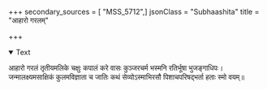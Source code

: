 +++
secondary_sources = [ "MSS_5712",]
jsonClass = "Subhaashita"
title = "आहारो गरलम्"

+++

<details open><summary>Text</summary>

आहारो गरलं तृतीयमलिके चक्षुः कपालं करे वासः कुञ्जरचर्म भस्मनि रतिर्भूषा भुजङ्गाधिपः।  
जन्मालक्ष्यमसाक्षिकं कुलमविज्ञाता च जातिः कथं सेव्योऽस्माभिरसौ पिशाचपरिषद्भर्ता हताः स्मो वयम्॥
</details>
